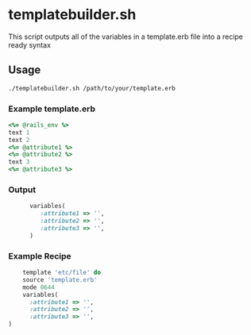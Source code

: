 # templatebuilder.sh
This script outputs all of the variables in a template.erb file into a recipe ready syntax

## Usage

```bash
./templatebuilder.sh /path/to/your/template.erb
```

### Example template.erb

```ruby
<%= @rails_env %>
text 1
text 2
<%= @attribute1 %>
<%= @attribute2 %>
text 3
<%= @attribute3 %>
```

### Output

```ruby
	  variables(
 	 	 :attribute1 => '',
 	 	 :attribute2 => '',
 	 	 :attribute3 => '',
 	  )
```

### Example Recipe

```ruby
    template 'etc/file' do 
    source 'template.erb'
    mode 0644
    variables(
      :attribute1 => '',
 	  :attribute2 => '',
 	  :attribute3 => '',
)
```